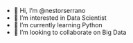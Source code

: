- 👋 Hi, I’m @nestorserrano
- 👀 I’m interested in Data Scientist
- 🌱 I’m currently learning Python
- 💞️ I’m looking to collaborate on Big Data


<!---
nestorserrano/nestorserrano is a ✨ special ✨ repository because its `README.md` (this file) appears on your GitHub profile.
You can click the Preview link to take a look at your changes.
--->

